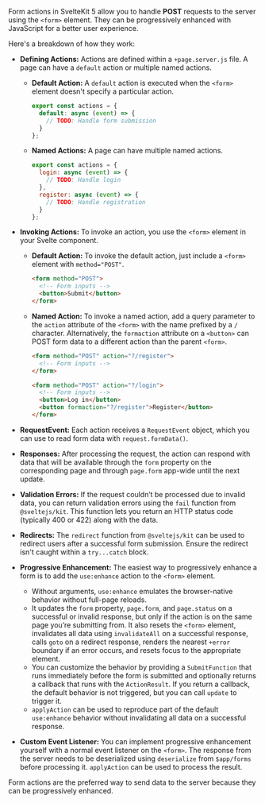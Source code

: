  Form actions in SvelteKit 5 allow you to handle **POST** requests to the server using the `<form>` element. They can be progressively enhanced with JavaScript for a better user experience.

Here's a breakdown of how they work:

*   **Defining Actions:** Actions are defined within a `+page.server.js` file. A page can have a `default` action or multiple named actions.

    *   **Default Action:** A `default` action is executed when the `<form>` element doesn't specify a particular action.
        ```javascript
        export const actions = {
          default: async (event) => {
            // TODO: Handle form submission
          }
        };
        ```
    *   **Named Actions:**  A page can have multiple named actions.
        ```javascript
        export const actions = {
          login: async (event) => {
            // TODO: Handle login
          },
          register: async (event) => {
            // TODO: Handle registration
          }
        };
        ```
*   **Invoking Actions:** To invoke an action, you use the `<form>` element in your Svelte component.
    *   **Default Action:** To invoke the default action, just include a `<form>` element with `method="POST"`.
        ```html
        <form method="POST">
          <!-- Form inputs -->
          <button>Submit</button>
        </form>
        ```
    *   **Named Action:** To invoke a named action, add a query parameter to the `action` attribute of the `<form>` with the name prefixed by a `/` character.  Alternatively, the `formaction` attribute on a `<button>` can  POST form data to a different action than the parent `<form>`.
        ```html
        <form method="POST" action="?/register">
          <!-- Form inputs -->
        </form>

        <form method="POST" action="?/login">
          <!-- Form inputs -->
          <button>Log in</button>
          <button formaction="?/register">Register</button>
        </form>
        ```
*   **RequestEvent:** Each action receives a `RequestEvent` object, which you can use to read form data with `request.formData()`.
*   **Responses:** After processing the request, the action can respond with data that will be available through the `form` property on the corresponding page and through `page.form` app-wide until the next update.
*   **Validation Errors:** If the request couldn’t be processed due to invalid data, you can return validation errors using the `fail` function from `@sveltejs/kit`. This function lets you return an HTTP status code (typically 400 or 422) along with the data.
*   **Redirects:** The `redirect` function from `@sveltejs/kit` can be used to redirect users after a successful form submission.  Ensure the redirect isn't caught within a `try...catch` block.
*   **Progressive Enhancement:** The easiest way to progressively enhance a form is to add the `use:enhance` action to the `<form>` element.

    *   Without arguments, `use:enhance` emulates the browser-native behavior without full-page reloads.
    *   It updates the `form` property, `page.form`, and `page.status` on a successful or invalid response, but only if the action is on the same page you’re submitting from.  It also resets the `<form>` element, invalidates all data using `invalidateAll` on a successful response, calls `goto` on a redirect response, renders the nearest `+error` boundary if an error occurs, and resets focus to the appropriate element.
    *   You can customize the behavior by providing a `SubmitFunction` that runs immediately before the form is submitted and optionally returns a callback that runs with the `ActionResult`.  If you return a callback, the default behavior is not triggered, but you can call `update` to trigger it.
    *   `applyAction` can be used to reproduce part of the default `use:enhance` behavior without invalidating all data on a successful response.
*   **Custom Event Listener:** You can implement progressive enhancement yourself with a normal event listener on the `<form>`. The response from the server needs to be deserialized using `deserialize` from `$app/forms` before processing it. `applyAction` can be used to process the result.

Form actions are the preferred way to send data to the server because they can be progressively enhanced.

